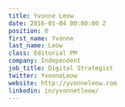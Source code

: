 ```yaml
---
title: Yvonne Leow
date: 2016-01-04 00:00:00 Z
position: 0
first_name: Yvonne
last_name: Leow
class: Editorial PM
company: Independent
job_title: Digital Strategist
twitter: YvonneLeow
website: http://yvonneleow.com
linkedin: in/yvonnetleow/
---
```

